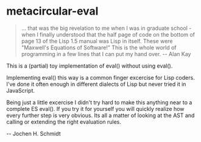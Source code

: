 # metacircular-eval

> ... that was the big revelation to me when I was in graduate school - when I finally understood that the half page of code on the bottom of page 13 of the Lisp 1.5 manual was Lisp in itself. These were "Maxwell's Equations of Software!" This is the whole world of programming in a few lines that I can put my hand over.
> -- Alan Kay

This is a (partial) toy implementation of eval() without using eval().

Implementing eval() this way is a common finger excercise for Lisp coders. 
I've done it often enough in different dialects of Lisp but never tried it in JavaScript.

Being just a little excercise I didn't try hard to make this anything near to a complete ES eval().
If you try it for yourself you will quickly realize how every further step is very obvious. Its all a matter
of looking at the AST and calling or extending the right evaluation rules.

--
Jochen H. Schmidt

